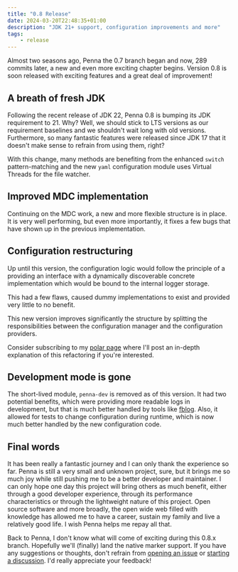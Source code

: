```yaml
---
title: "0.8 Release"
date: 2024-03-20T22:48:35+01:00
description: "JDK 21+ support, configuration improvements and more"
tags:
    - release
---
```


Almost two seasons ago, Penna the 0.7 branch began and now, 289 commits later, a new and even more exciting chapter begins. Version 0.8 is soon released with exciting features and a great deal of improvement!

<!--more-->

## A breath of fresh JDK

Following the recent release of JDK 22, Penna 0.8 is bumping its JDK requirement to 21. Why? Well, we should stick to LTS versions as our requirement baselines and we shouldn't wait long with old versions.
Furthermore, so many fantastic features were released since JDK 17 that it doesn't make sense to refrain from using them, right?

With this change, many methods are benefiting from the enhanced `switch` pattern-matching and the new `yaml` configuration module uses Virtual Threads for the file watcher.

## Improved MDC implementation

Continuing on the MDC work, a new and more flexible structure is in place. It is very well performing, but even more importantly, it fixes a few bugs that have shown up in the previous implementation.

## Configuration restructuring

Up until this version, the configuration logic would follow the principle of a providing an interface with a dynamically discoverable concrete implementation which would be bound to the internal logger storage.

This had a few flaws, caused dummy implementations to exist and provided very little to no benefit.

This new version improves significantly the structure by splitting the responsibilities between the configuration manager and the configuration providers.

Consider subscribing to my [polar page](https://polar.sh/hkupty/) where I'll post an in-depth explanation of this refactoring if you're interested.

## Development mode is gone

The short-lived module, `penna-dev` is removed as of this version.
It had two potential benefits, which were providing more readable logs in development, but that is much better handled by tools like [fblog](https://github.com/brocode/fblog).
Also, it allowed for tests to change configuration during runtime, which is now much better handled by the new configuration code.

## Final words

It has been really a fantastic journey and I can only thank the experience so far. Penna is still a very small and unknown project, sure, but it brings me so much joy while still pushing me to be a better developer and maintainer.
I can only hope one day this project will bring others as much benefit, either through a good developer experience, through its performance characteristics or through the lightweight nature of this project.
Open source software and more broadly, the open wide web filled with knowledge has allowed me to have a career, sustain my family and live a relatively good life. I wish Penna helps me repay all that.

Back to Penna, I don't know what will come of exciting during this 0.8.x branch. Hopefully we'll (finally) land the native marker support. If you have any suggestions or thoughts, don't refrain from [opening an issue](https://github.com/hkupty/penna/issues) or [starting a discussion](https://github.com/hkupty/penna/discussions). I'd really appreciate your feedback!
